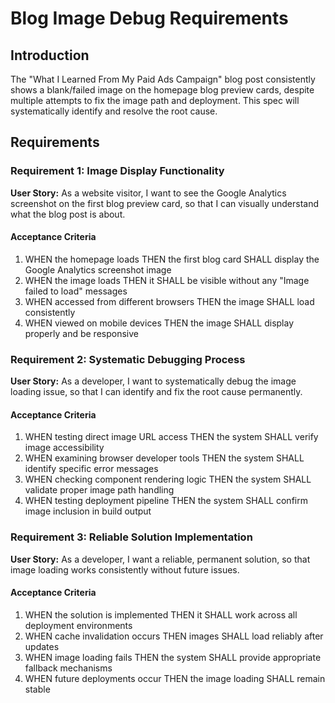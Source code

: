 # Blog Image Debug Requirements

## Introduction

The "What I Learned From My Paid Ads Campaign" blog post consistently shows a
blank/failed image on the homepage blog preview cards, despite multiple attempts
to fix the image path and deployment. This spec will systematically identify and
resolve the root cause.

## Requirements

### Requirement 1: Image Display Functionality

**User Story:** As a website visitor, I want to see the Google Analytics
screenshot on the first blog preview card, so that I can visually understand
what the blog post is about.

#### Acceptance Criteria

1. WHEN the homepage loads THEN the first blog card SHALL display the Google
   Analytics screenshot image
2. WHEN the image loads THEN it SHALL be visible without any "Image failed to
   load" messages
3. WHEN accessed from different browsers THEN the image SHALL load consistently
4. WHEN viewed on mobile devices THEN the image SHALL display properly and be
   responsive

### Requirement 2: Systematic Debugging Process

**User Story:** As a developer, I want to systematically debug the image loading
issue, so that I can identify and fix the root cause permanently.

#### Acceptance Criteria

1. WHEN testing direct image URL access THEN the system SHALL verify image
   accessibility
2. WHEN examining browser developer tools THEN the system SHALL identify
   specific error messages
3. WHEN checking component rendering logic THEN the system SHALL validate proper
   image path handling
4. WHEN testing deployment pipeline THEN the system SHALL confirm image
   inclusion in build output

### Requirement 3: Reliable Solution Implementation

**User Story:** As a developer, I want a reliable, permanent solution, so that
image loading works consistently without future issues.

#### Acceptance Criteria

1. WHEN the solution is implemented THEN it SHALL work across all deployment
   environments
2. WHEN cache invalidation occurs THEN images SHALL load reliably after updates
3. WHEN image loading fails THEN the system SHALL provide appropriate fallback
   mechanisms
4. WHEN future deployments occur THEN the image loading SHALL remain stable
